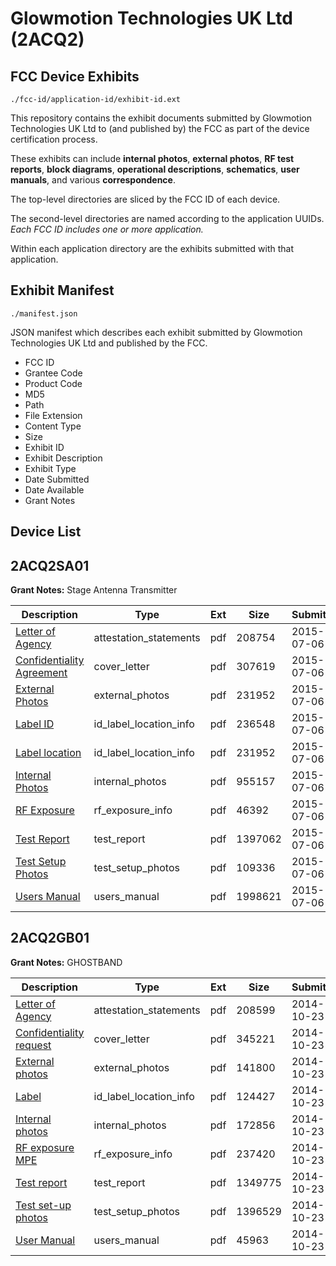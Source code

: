 # Glowmotion Technologies UK Ltd (2ACQ2)
## FCC Device Exhibits

```
./fcc-id/application-id/exhibit-id.ext
```

This repository contains the exhibit documents submitted by Glowmotion Technologies UK Ltd to (and published by) the FCC as part of the device certification process.

These exhibits can include **internal photos**, **external photos**, **RF test reports**, **block diagrams**, **operational descriptions**, **schematics**, **user manuals**, and various **correspondence**.

The top-level directories are sliced by the FCC ID of each device.

The second-level directories are named according to the application UUIDs. *Each FCC ID includes one or more application.*

Within each application directory are the exhibits submitted with that application. 

## Exhibit Manifest

```
./manifest.json
```

JSON manifest which describes each exhibit submitted by Glowmotion Technologies UK Ltd and published by the FCC.

- FCC ID
- Grantee Code
- Product Code
- MD5
- Path
- File Extension
- Content Type
- Size
- Exhibit ID
- Exhibit Description
- Exhibit Type
- Date Submitted
- Date Available
- Grant Notes

## Device List
## 2ACQ2SA01
**Grant Notes:** Stage Antenna Transmitter

| Description | Type | Ext | Size | Submitted | Available |
| ----------- | ---- | --- | ---- | --------- | --------- |
| [Letter of Agency](2ACQ2SA01/fcc6da5ca589c348b0a60aeb5f62119b/2666910.pdf) | attestation_statements | pdf | 208754 | 2015-07-06 | 2015-07-06 |
| [Confidentiality Agreement](2ACQ2SA01/fcc6da5ca589c348b0a60aeb5f62119b/2666912.pdf) | cover_letter | pdf | 307619 | 2015-07-06 | 2015-07-06 |
| [External Photos](2ACQ2SA01/fcc6da5ca589c348b0a60aeb5f62119b/2666913.pdf) | external_photos | pdf | 231952 | 2015-07-06 | 2015-07-06 |
| [Label ID](2ACQ2SA01/fcc6da5ca589c348b0a60aeb5f62119b/2666914.pdf) | id_label_location_info | pdf | 236548 | 2015-07-06 | 2015-07-06 |
| [Label location](2ACQ2SA01/fcc6da5ca589c348b0a60aeb5f62119b/2666913.pdf) | id_label_location_info | pdf | 231952 | 2015-07-06 | 2015-07-06 |
| [Internal Photos](2ACQ2SA01/fcc6da5ca589c348b0a60aeb5f62119b/2666916.pdf) | internal_photos | pdf | 955157 | 2015-07-06 | 2015-07-06 |
| [RF Exposure](2ACQ2SA01/fcc6da5ca589c348b0a60aeb5f62119b/2666919.pdf) | rf_exposure_info | pdf | 46392 | 2015-07-06 | 2015-07-06 |
| [Test Report](2ACQ2SA01/fcc6da5ca589c348b0a60aeb5f62119b/2666921.pdf) | test_report | pdf | 1397062 | 2015-07-06 | 2015-07-06 |
| [Test Setup Photos](2ACQ2SA01/fcc6da5ca589c348b0a60aeb5f62119b/2666922.pdf) | test_setup_photos | pdf | 109336 | 2015-07-06 | 2015-07-06 |
| [Users Manual](2ACQ2SA01/fcc6da5ca589c348b0a60aeb5f62119b/2666923.pdf) | users_manual | pdf | 1998621 | 2015-07-06 | 2015-07-06 |
## 2ACQ2GB01
**Grant Notes:** GHOSTBAND

| Description | Type | Ext | Size | Submitted | Available |
| ----------- | ---- | --- | ---- | --------- | --------- |
| [Letter of Agency](2ACQ2GB01/9670f5872f75a98dac41e74fe81c7e20/2425328.pdf) | attestation_statements | pdf | 208599 | 2014-10-23 | 2014-10-23 |
| [Confidentiality request](2ACQ2GB01/9670f5872f75a98dac41e74fe81c7e20/2425330.pdf) | cover_letter | pdf | 345221 | 2014-10-23 | 2014-10-23 |
| [External photos](2ACQ2GB01/9670f5872f75a98dac41e74fe81c7e20/2425331.pdf) | external_photos | pdf | 141800 | 2014-10-23 | 2014-10-23 |
| [Label](2ACQ2GB01/9670f5872f75a98dac41e74fe81c7e20/2425332.pdf) | id_label_location_info | pdf | 124427 | 2014-10-23 | 2014-10-23 |
| [Internal photos](2ACQ2GB01/9670f5872f75a98dac41e74fe81c7e20/2425333.pdf) | internal_photos | pdf | 172856 | 2014-10-23 | 2014-10-23 |
| [RF exposure MPE](2ACQ2GB01/9670f5872f75a98dac41e74fe81c7e20/2425336.pdf) | rf_exposure_info | pdf | 237420 | 2014-10-23 | 2014-10-23 |
| [Test report](2ACQ2GB01/9670f5872f75a98dac41e74fe81c7e20/2425338.pdf) | test_report | pdf | 1349775 | 2014-10-23 | 2014-10-23 |
| [Test set-up photos](2ACQ2GB01/9670f5872f75a98dac41e74fe81c7e20/2425339.pdf) | test_setup_photos | pdf | 1396529 | 2014-10-23 | 2014-10-23 |
| [User Manual](2ACQ2GB01/9670f5872f75a98dac41e74fe81c7e20/2425340.pdf) | users_manual | pdf | 45963 | 2014-10-23 | 2014-10-23 |
